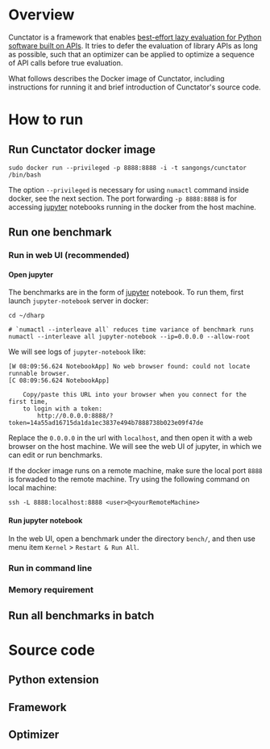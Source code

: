 # Overview

Cunctator is a framework that enables [best-effort lazy evaluation for Python software built on APIs](https://2021.ecoop.org/details/ecoop-2021-ecoop-research-papers/17/Best-Effort-Lazy-Evaluation-for-Python-Software-Built-On-APIs). It tries to defer the evaluation of library APIs as long as possible, such that an optimizer can be applied to optimize a sequence of API calls before true evaluation.

What follows describes the Docker image of Cunctator, including instructions for running it and brief introduction of Cunctator's source code.

# How to run

## Run Cunctator docker image
```
sudo docker run --privileged -p 8888:8888 -i -t sangongs/cunctator /bin/bash
```

The option `--privileged` is necessary for using `numactl` command inside docker, see the next section. The port forwarding `-p 8888:8888` is for accessing [jupyter](https://jupyter.org/) notebooks running in the docker from the host machine.

## Run one benchmark

### Run in web UI (recommended)

#### Open jupyter
The benchmarks are in the form of [jupyter](https://jupyter.org/) notebook. To run them, first launch `jupyter-notebook` server in docker:
```
cd ~/dharp

# `numactl --interleave all` reduces time variance of benchmark runs
numactl --interleave all jupyter-notebook --ip=0.0.0.0 --allow-root
```
We will see logs of `jupyter-notebook` like:
```
[W 08:09:56.624 NotebookApp] No web browser found: could not locate runnable browser.
[C 08:09:56.624 NotebookApp] 
    
    Copy/paste this URL into your browser when you connect for the first time,
    to login with a token:
        http://0.0.0.0:8888/?token=14a55ad16715da1da1ec3837e494b7888738b023e09f47de
```

Replace the `0.0.0.0` in the url with `localhost`, and then open it with a web browser on the host machine. We will see the web UI of jupyter, in which we can edit or run benchmarks.

If the docker image runs on a remote machine, make sure the local port `8888` is forwaded to the remote machine. Try using the following command on local machine:
```
ssh -L 8888:localhost:8888 <user>@<yourRemoteMachine>
```

#### Run jupyter notebook

In the web UI, open a benchmark under the directory `bench/`, and then use menu item `Kernel` > `Restart & Run All`.

### Run in command line

### Memory requirement

## Run all benchmarks in batch

# Source code

## Python extension

## Framework

## Optimizer
